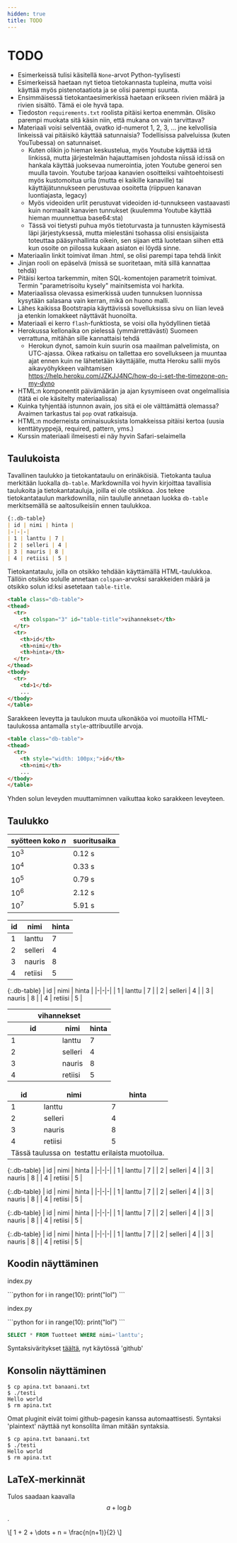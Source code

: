 ```yaml
---
hidden: true
title: TODO
---
```


# TODO

* Esimerkeissä tulisi käsitellä `None`-arvot Python-tyylisesti
* Esimerkeissä haetaan nyt tietoa tietokannasta tupleina, mutta voisi käyttää myös pistenotaatiota ja se olisi parempi suunta.
* Ensimmäisessä tietokantaesimerkissä haetaan erikseen rivien määrä ja rivien sisältö. Tämä ei ole hyvä tapa.
* Tiedoston `requirements.txt` roolista pitäisi kertoa enemmän. Olisiko parempi muokata sitä käsin niin, että mukana on vain tarvittava?
* Materiaali voisi selventää, ovatko id-numerot 1, 2, 3, ... jne kelvollisia linkeissä vai pitäisikö käyttää satunnaisia? Todellisissa palveluissa (kuten YouTubessa) on satunnaiset.
  * Kuten olikin jo hieman keskustelua, myös Youtube käyttää id:tä linkissä, mutta järjestelmän hajauttamisen johdosta niissä id:issä on hankala käyttää juoksevaa numerointia, joten Youtube generoi sen muulla tavoin. Youtube tarjoaa kanavien osoitteiksi vaihtoehtoisesti myös kustomoitua urlia (mutta ei kaikille kanaville) tai käyttäjätunnukseen perustuvaa osoitetta (riippuen kanavan luontiajasta, legacy)
  * Myös videoiden urlit perustuvat videoiden id-tunnukseen vastaavasti kuin normaalit kanavien tunnukset (kuulemma Youtube käyttää hieman muunnettua base64:sta)
  * Tässä voi tietysti puhua myös tietoturvasta ja tunnusten käymisestä läpi järjestyksessä, mutta mielestäni tsohassa olisi ensisijaista toteuttaa pääsynhallinta oikein, sen sijaan että luotetaan siihen että kun osoite on piilossa kukaan asiaton ei löydä sinne.
* Materiaalin linkit toimivat ilman .html, se olisi parempi tapa tehdä linkit
* Jinjan rooli on epäselvä (missä se suoritetaan, mitä sillä kannattaa tehdä)
* Pitäisi kertoa tarkemmin, miten SQL-komentojen parametrit toimivat. Termin "parametrisoitu kysely" mainitsemista voi harkita.
* Materiaalissa olevassa esimerkissä uuden tunnuksen luonnissa kysytään salasana vain kerran, mikä on huono malli.
* Lähes kaikissa Bootstrapia käyttävissä sovelluksissa sivu on liian leveä ja etenkin lomakkeet näyttävät huonoilta.
* Materiaali ei kerro `flash`-funktiosta, se voisi olla hyödyllinen tietää
* Herokussa kellonaika on pielessä (ymmärrettävästi) Suomeen verrattuna, mitähän sille kannattaisi tehdä
  * Herokun dynot, samoin kuin suurin osa maailman palvelimista, on UTC-ajassa. Oikea ratkaisu on tallettaa ero sovellukseen ja muuntaa ajat ennen kuin ne lähetetään käyttäjälle, mutta Heroku sallii myös aikavyöhykkeen vaihtamisen https://help.heroku.com/JZKJJ4NC/how-do-i-set-the-timezone-on-my-dyno
* HTML:n komponentit päivämäärän ja ajan kysymiseen ovat ongelmallisia (tätä ei ole käsitelty materiaalissa)
* Kuinka tyhjentää istunnon avain, jos sitä ei ole välttämättä olemassa? Avaimen tarkastus tai `pop` ovat ratkaisuja.
* HTML:n moderneista ominaisuuksista lomakkeissa pitäisi kertoa (uusia kenttätyyppejä, required, pattern, yms.)
* Kurssin materiaali ilmeisesti ei näy hyvin Safari-selaimella

## Taulukoista 

Tavallinen taulukko ja tietokantataulu on erinäköisiä. Tietokanta taulua merkitään luokalla `db-table`. Markdownilla voi hyvin kirjoittaa tavallisia taulukoita ja tietokantatauluja, joilla ei ole otsikkoa. Jos tekee tietokantataulun markdownilla, niin taululle annetaan luokka `db-table` merkitsemällä se aaltosulkeisiin ennen taulukkoa.

```markdown
{:.db-table}
| id | nimi | hinta |
|-|-|-|
| 1 | lanttu | 7 |
| 2 | selleri | 4 |
| 3 | nauris | 8 |
| 4 | retiisi | 5 |
```
Tietokantataulu, jolla on otsikko tehdään käyttämällä HTML-taulukkoa. Tällöin otsikko solulle annetaan `colspan`-arvoksi sarakkeiden määrä ja otsikko solun id:ksi asetetaan `table-title`.

```html
<table class="db-table">
<thead>
  <tr>
    <th colspan="3" id="table-title">vihannekset</th>
  </tr>
  <tr>
    <th>id</th>
    <th>nimi</th>
    <th>hinta</th>
  </tr>
</thead>
<tbody>
  <tr>
    <td>1</td>
    ...
</tbody>
</table>
```

Sarakkeen leveytta ja taulukon muuta ulkonäköa voi muotoilla HTML-taulukossa antamalla `style`-attribuutille arvoja.

```html
<table class="db-table">
<thead>
  <tr>
    <th style="width: 100px;">id</th>
    <th>nimi</th>
    ...
</tbody>
</table>
```

Yhden solun leveyden muuttamimnen vaikuttaa koko sarakkeen leveyteen.
## Taulukko

| syötteen koko _n_ | suoritusaika |
|-|-|
| 10<sup>3</sup> | 0.12 s |
| 10<sup>4</sup> | 0.33 s |
| 10<sup>5</sup> | 0.79 s |
| 10<sup>6</sup> | 2.12 s |
| 10<sup>7</sup> | 5.91 s |

| id | nimi | hinta |
|-|-|-|
| 1 | lanttu | 7 |
| 2 | selleri | 4 |
| 3 | nauris | 8 |
| 4 | retiisi | 5 |

{:.db-table}
| id | nimi | hinta |
|-|-|-|
| 1 | lanttu | 7 |
| 2 | selleri | 4 |
| 3 | nauris | 8 |
| 4 | retiisi | 5 |

<table class="db-table">
<thead>
  <tr>
    <th colspan="3" id="table-title">vihannekset</th>
  </tr>
  <tr>
    <th style="width: 100px;">id</th>
    <th>nimi</th>
    <th>hinta</th>
  </tr>
</thead>
<tbody>
  <tr>
    <td>1</td>
    <td>lanttu</td>
    <td> 7</td>
  </tr>
  <tr>
    <td>2</td>
    <td>selleri</td>
    <td> 4</td>
  </tr>
  <tr>
    <td>3</td>
    <td>nauris</td>
    <td> 8</td>
  </tr>
  <tr>
    <td>4</td>
    <td>retiisi</td>
    <td>5</td>
    </tr>
</tbody>
</table>

<table class="db-table">
<thead>
  <tr>
    <th style="border: none;">id</th>
    <th style="border: none;">nimi</th>
    <th style="border: none;">hinta</th>
  </tr>
</thead>
<tbody>
  <tr>
    <td>1</td>
    <td>lanttu</td>
    <td> 7</td>
  </tr>
  <tr>
    <td>2</td>
    <td>selleri</td>
    <td> 4</td>
  </tr>
  <tr>
    <td>3</td>
    <td>nauris</td>
    <td> 8</td>
  </tr>
  <tr>
    <td>4</td>
    <td>retiisi</td>
    <td>5</td>
  </tr>
  <tr>
  <td colspan='3'>Tässä taulussa on &shy; testattu erilaista muotoilua.</td>
  </tr>
</tbody>
</table>

{:.db-table}
| id | nimi | hinta |
|-|-|-|
| 1 | lanttu | 7 |
| 2 | selleri | 4 |
| 3 | nauris | 8 |
| 4 | retiisi | 5 |

{:.db-table}
| id | nimi | hinta |
|-|-|-|
| 1 | lanttu | 7 |
| 2 | selleri | 4 |
| 3 | nauris | 8 |
| 4 | retiisi | 5 |

{:.db-table}
| id | nimi | hinta |
|-|-|-|
| 1 | lanttu | 7 |
| 2 | selleri | 4 |
| 3 | nauris | 8 |
| 4 | retiisi | 5 |

{:.db-table}
| id | nimi | hinta |
|-|-|-|
| 1 | lanttu | 7 |
| 2 | selleri | 4 |
| 3 | nauris | 8 |
| 4 | retiisi | 5 |

## Koodin näyttäminen

<p class="code-title">index.py</p>
```python
for i in range(10):
    print("lol")
```
<p class="code-title">index.py</p>
```python
for i in range(10):
    print("lol")
```

```sql
SELECT * FROM Tuotteet WHERE nimi='lanttu';
```

Syntaksiväritykset [täältä](https://spsarolkar.github.io/rouge-theme-preview/), nyt käytössä 'github'

## Konsolin näyttäminen

```prompt
$ cp apina.txt banaani.txt
$ ./testi
Hello world
$ rm apina.txt
```

Omat pluginit eivät toimi github-pagesin kanssa automaattisesti. Syntaksi 'plaintext' näyttää nyt konsolilta ilman mitään syntaksia.

```plaintext
$ cp apina.txt banaani.txt
$ ./testi
Hello world
$ rm apina.txt
```

## LaTeX-merkinnät

Tulos saadaan kaavalla $$a+\log b$$.

\\[ 1 + 2 + \dots + n = \frac{n(n+1)}{2} \\]
